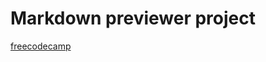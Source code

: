 # Markdown previewer project 
[freecodecamp](https://www.freecodecamp.org/portuguese/learn/front-end-development-libraries/front-end-development-libraries-projects/build-a-markdown-previewer)